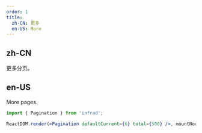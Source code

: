 ```yaml
---
order: 1
title:
  zh-CN: 更多
  en-US: More
---
```


## zh-CN

更多分页。

## en-US

More pages.

```jsx
import { Pagination } from 'infrad';

ReactDOM.render(<Pagination defaultCurrent={6} total={500} />, mountNode);
```
